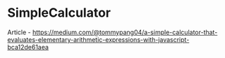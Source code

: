 # SimpleCalculator
Article - https://medium.com/@tommypang04/a-simple-calculator-that-evaluates-elementary-arithmetic-expressions-with-javascript-bca12de61aea

